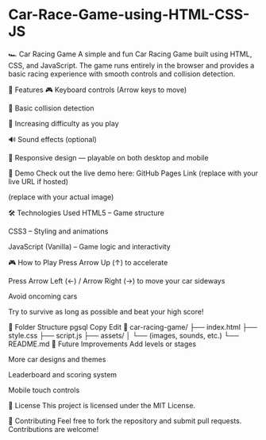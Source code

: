 # Car-Race-Game-using-HTML-CSS-JS
🏎️ Car Racing Game
A simple and fun Car Racing Game built using HTML, CSS, and JavaScript. The game runs entirely in the browser and provides a basic racing experience with smooth controls and collision detection.

🚀 Features
🎮 Keyboard controls (Arrow keys to move)

🧠 Basic collision detection

🌟 Increasing difficulty as you play

🔊 Sound effects (optional)

📱 Responsive design — playable on both desktop and mobile

🎥 Demo
Check out the live demo here: GitHub Pages Link (replace with your live URL if hosted)

(replace with your actual image)

🛠️ Technologies Used
HTML5 – Game structure

CSS3 – Styling and animations

JavaScript (Vanilla) – Game logic and interactivity

🎮 How to Play
Press Arrow Up (↑) to accelerate

Press Arrow Left (←) / Arrow Right (→) to move your car sideways

Avoid oncoming cars

Try to survive as long as possible and beat your high score!

📂 Folder Structure
pgsql
Copy
Edit
📁 car-racing-game/
├── index.html
├── style.css
├── script.js
├── assets/
│   └── (images, sounds, etc.)
└── README.md
🚧 Future Improvements
Add levels or stages

More car designs and themes

Leaderboard and scoring system

Mobile touch controls

📜 License
This project is licensed under the MIT License.

🤝 Contributing
Feel free to fork the repository and submit pull requests. Contributions are welcome!
